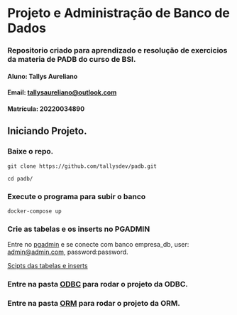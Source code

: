 # Projeto e Administração de Banco de Dados
### Repositorio criado para aprendizado e resolução de exercicios da materia de PADB do curso de BSI.
#### Aluno: Tallys Aureliano
#### Email: tallysaureliano@outlook.com
#### Matrícula: 20220034890

## Iniciando Projeto.

### Baixe o repo.
```console
git clone https://github.com/tallysdev/padb.git
```
```console
cd padb/
```
### Execute o programa para subir o banco
```console
docker-compose up
```
### Crie as tabelas e os inserts no PGADMIN
Entre no [pgadmin](http://localhost:16543/browser/) e se conecte com banco empresa_db, user: admin@admin.com, password:password.

[Scipts das tabelas e inserts](https://github.com/tacianosilva/bsi-tasks/tree/master/database/scripts/AtividadesBD/postgres)

### Entre na pasta [ODBC](tarefas/odbc/tarefa-odbc.md) para rodar o projeto da ODBC.
### Entre na pasta [ORM](tarefas/orm/tarefa-orm.md) para rodar o projeto da ORM.

